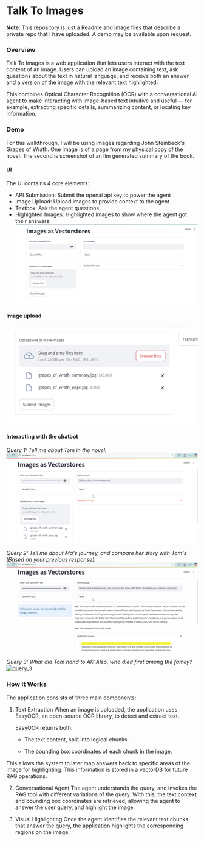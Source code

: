 # Talk To Images
**Note**: This repository is just a Readme and image files that describe a private repo that I have uploaded. A demo may be available upon request.
### Overview
Talk To Images is a web application that lets users interact with the text content of an image.
Users can upload an image containing text, ask questions about the text in natural language, and receive both an answer and a version of the image with the relevant text highlighted.

This combines Optical Character Recognition (OCR) with a conversational AI agent to make interacting with image-based text intuitive and useful — for example, extracting specific details, summarizing content, or locating key information.

### Demo
For this walkthrough, I will be using images regarding John Steinbeck's Grapes of Wrath. One image is of a page from my physical copy of the novel. The second is screenshot of an llm generated summary of the book.

#### UI
The UI contains 4 core elements: 
- API Submission: Submit the openai api key to power the agent
- Image Upload: Upload images to provide context to the agent
- Textbox: Ask the agent questions
- Highighted Images: Highlighted images to show where the agent got their answers.
![display](media/display.jpg)

#### Image upload
![upload](media/upload_images.jpg)

#### Interacting with the chatbot
*Query 1: Tell me about Tom in the novel.*
![query_1](media/query_1.gif)

*Query 2: Tell me about Ma's journey, and compare her story with Tom's (Based on your previous response).*
![query_2](media/query_2.gif)

*Query 3: What did Tom hand to Al? Also, who died first among the family?*
![query_3](media/query_3.gif)

### How It Works
The application consists of three main components:

1. Text Extraction
  When an image is uploaded, the application uses EasyOCR, an open-source OCR library, to detect and extract text.
  
    EasyOCR returns both:
    
    - The text content, split into logical chunks.
    
    - The bounding box coordinates of each chunk in the image.
  
  This allows the system to later map answers back to specific areas of the image for highlighting. This information
  is stored in a vectorDB for future RAG operations.

2. Conversational Agent
  The agent understands the query, and invokes the RAG tool with different variations
  of the query. With this, the text context and bounding box coordinates are retrieved,
  allowing the agent to answer the user query, and highlight the image.


3. Visual Highlighting
  Once the agent identifies the relevant text chunks that answer the query, the application highlights the corresponding regions on the image.
